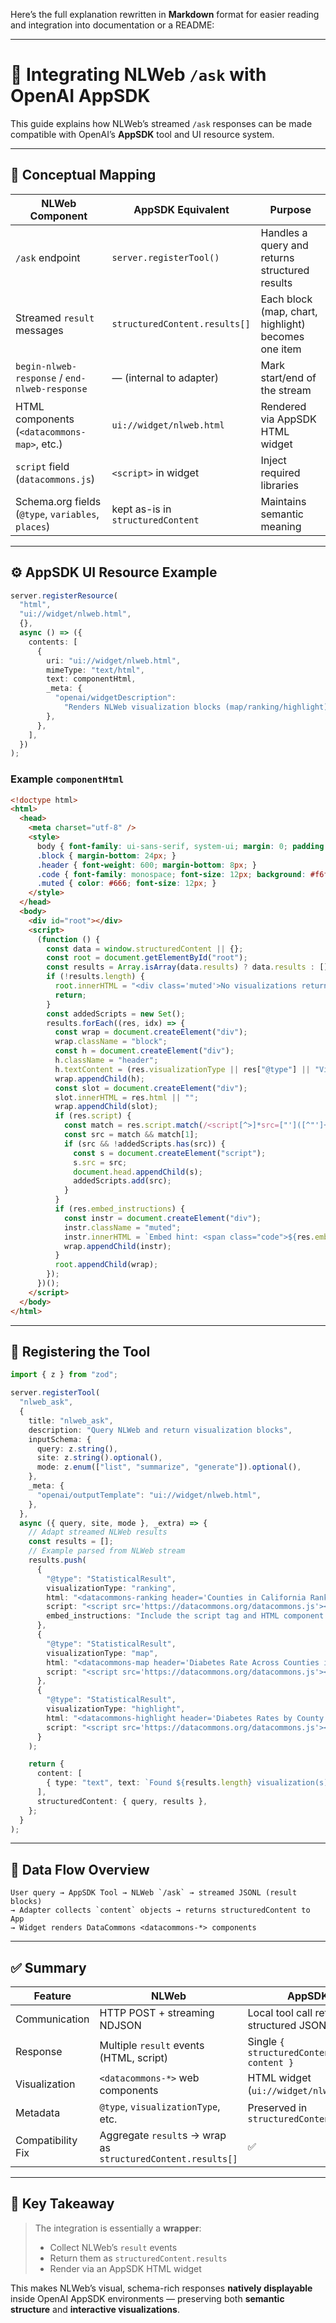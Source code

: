 Here’s the full explanation rewritten in **Markdown** format for easier reading and integration into documentation or a README:

---

# 🧩 Integrating **NLWeb** `/ask` with **OpenAI AppSDK**

This guide explains how NLWeb’s streamed `/ask` responses can be made compatible with OpenAI’s **AppSDK** tool and UI resource system.

---

## 🧠 Conceptual Mapping

| NLWeb Component                                    | AppSDK Equivalent                 | Purpose                                             |
| -------------------------------------------------- | --------------------------------- | --------------------------------------------------- |
| `/ask` endpoint                                    | `server.registerTool()`           | Handles a query and returns structured results      |
| Streamed `result` messages                         | `structuredContent.results[]`     | Each block (map, chart, highlight) becomes one item |
| `begin-nlweb-response` / `end-nlweb-response`      | — (internal to adapter)           | Mark start/end of the stream                        |
| HTML components (`<datacommons-map>`, etc.)        | `ui://widget/nlweb.html`          | Rendered via AppSDK HTML widget                     |
| `script` field (`datacommons.js`)                  | `<script>` in widget              | Inject required libraries                           |
| Schema.org fields (`@type`, `variables`, `places`) | kept as-is in `structuredContent` | Maintains semantic meaning                          |

---

## ⚙️ AppSDK UI Resource Example

```ts
server.registerResource(
  "html",
  "ui://widget/nlweb.html",
  {},
  async () => ({
    contents: [
      {
        uri: "ui://widget/nlweb.html",
        mimeType: "text/html",
        text: componentHtml,
        _meta: {
          "openai/widgetDescription":
            "Renders NLWeb visualization blocks (map/ranking/highlight) returned by nlweb_ask.",
        },
      },
    ],
  })
);
```

### Example `componentHtml`

```html
<!doctype html>
<html>
  <head>
    <meta charset="utf-8" />
    <style>
      body { font-family: ui-sans-serif, system-ui; margin: 0; padding: 16px; }
      .block { margin-bottom: 24px; }
      .header { font-weight: 600; margin-bottom: 8px; }
      .code { font-family: monospace; font-size: 12px; background: #f6f6f6; padding: 6px 8px; border-radius: 6px; }
      .muted { color: #666; font-size: 12px; }
    </style>
  </head>
  <body>
    <div id="root"></div>
    <script>
      (function () {
        const data = window.structuredContent || {};
        const root = document.getElementById("root");
        const results = Array.isArray(data.results) ? data.results : [];
        if (!results.length) {
          root.innerHTML = "<div class='muted'>No visualizations returned.</div>";
          return;
        }
        const addedScripts = new Set();
        results.forEach((res, idx) => {
          const wrap = document.createElement("div");
          wrap.className = "block";
          const h = document.createElement("div");
          h.className = "header";
          h.textContent = (res.visualizationType || res["@type"] || "Visualization") + " #" + (idx + 1);
          wrap.appendChild(h);
          const slot = document.createElement("div");
          slot.innerHTML = res.html || "";
          wrap.appendChild(slot);
          if (res.script) {
            const match = res.script.match(/<script[^>]*src=["']([^"']+)["']/i);
            const src = match && match[1];
            if (src && !addedScripts.has(src)) {
              const s = document.createElement("script");
              s.src = src;
              document.head.appendChild(s);
              addedScripts.add(src);
            }
          }
          if (res.embed_instructions) {
            const instr = document.createElement("div");
            instr.className = "muted";
            instr.innerHTML = `Embed hint: <span class="code">${res.embed_instructions}</span>`;
            wrap.appendChild(instr);
          }
          root.appendChild(wrap);
        });
      })();
    </script>
  </body>
</html>
```

---

## 🧩 Registering the Tool

```ts
import { z } from "zod";

server.registerTool(
  "nlweb_ask",
  {
    title: "nlweb_ask",
    description: "Query NLWeb and return visualization blocks",
    inputSchema: {
      query: z.string(),
      site: z.string().optional(),
      mode: z.enum(["list", "summarize", "generate"]).optional(),
    },
    _meta: {
      "openai/outputTemplate": "ui://widget/nlweb.html",
    },
  },
  async ({ query, site, mode }, _extra) => {
    // Adapt streamed NLWeb results
    const results = [];
    // Example parsed from NLWeb stream
    results.push(
      {
        "@type": "StatisticalResult",
        visualizationType: "ranking",
        html: "<datacommons-ranking header='Counties in California Ranked by Diabetes Rate' parentPlace='geoId/06' childPlaceType='County' variable='Percent_Person_WithDiabetes'></datacommons-ranking>",
        script: "<script src='https://datacommons.org/datacommons.js'></script>",
        embed_instructions: "Include the script tag and HTML component in your page."
      },
      {
        "@type": "StatisticalResult",
        visualizationType: "map",
        html: "<datacommons-map header='Diabetes Rate Across Counties in California' parentPlace='geoId/06' childPlaceType='County' variable='Percent_Person_WithDiabetes'></datacommons-map>",
        script: "<script src='https://datacommons.org/datacommons.js'></script>"
      },
      {
        "@type": "StatisticalResult",
        visualizationType: "highlight",
        html: "<datacommons-highlight header='Diabetes Rates by County in California' place='geoId/06' variable='Percent_Person_WithDiabetes'></datacommons-highlight>",
        script: "<script src='https://datacommons.org/datacommons.js'></script>"
      }
    );

    return {
      content: [
        { type: "text", text: `Found ${results.length} visualization(s) for "${query}".` }
      ],
      structuredContent: { query, results },
    };
  }
);
```

---

## 🔄 Data Flow Overview

```plaintext
User query → AppSDK Tool → NLWeb `/ask` → streamed JSONL (result blocks)
→ Adapter collects `content` objects → returns structuredContent to App
→ Widget renders DataCommons <datacommons-*> components
```

---

## ✅ Summary

| Feature           | NLWeb                                                       | AppSDK                                    |
| ----------------- | ----------------------------------------------------------- | ----------------------------------------- |
| Communication     | HTTP POST + streaming NDJSON                                | Local tool call returning structured JSON |
| Response          | Multiple `result` events (HTML, script)                     | Single `{ structuredContent, content }`   |
| Visualization     | `<datacommons-*>` web components                            | HTML widget (`ui://widget/nlweb.html`)    |
| Metadata          | `@type`, `visualizationType`, etc.                          | Preserved in `structuredContent`          |
| Compatibility Fix | Aggregate `result`s → wrap as `structuredContent.results[]` | ✅                                         |

---

## 🧭 Key Takeaway

> The integration is essentially a **wrapper**:
>
> * Collect NLWeb’s `result` events
> * Return them as `structuredContent.results`
> * Render via an AppSDK HTML widget

This makes NLWeb’s visual, schema-rich responses **natively displayable** inside OpenAI AppSDK environments — preserving both **semantic structure** and **interactive visualizations**.
